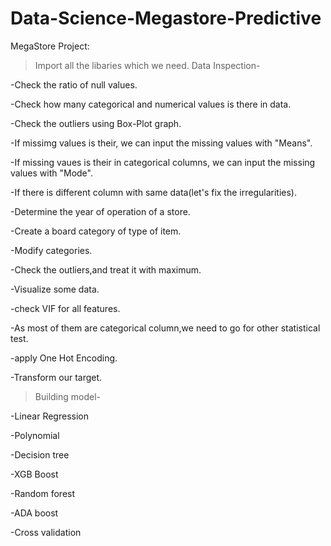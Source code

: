 # Data-Science-Megastore-Predictive
MegaStore Project:

> Import all the libaries which we need.
> Data Inspection-

  -Check the ratio of null values.
  
  -Check how many categorical and numerical values is there in data.
  
  -Check the outliers using Box-Plot graph.
  
  -If missimg values is their, we can input the missing values with "Means".
  
  -If missing vaues is their in categorical columns, we can input the missing values with "Mode".
  
  -If there is different column with same data(let's fix the irregularities).
  
  -Determine the year of operation of a store.
  
  -Create a board category of type of item.
  
  -Modify categories.
  
  -Check the outliers,and treat it with maximum.
  
  -Visualize some data.
  
  -check VIF for all features.
  
  -As most of them are categorical column,we need to go for other statistical test.
  
  -apply One Hot Encoding.
  
  -Transform our target.

>Building model-

   -Linear Regression
   
   -Polynomial 
   
   -Decision tree
   
   -XGB Boost
   
   -Random forest
   
   -ADA boost
   
   -Cross validation
